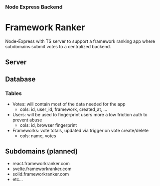 ### Node Express Backend
# Framework Ranker

Node-Express with TS server to support a framework ranking app where subdomains submit votes to a centralized backend.

## Server

## Database

### Tables
- Votes: will contain most of the data needed for the app
    - cols: id, user_id, framework, created_at, ...
- Users: will be used to fingerprint users more a low friction auth to prevent abuse
    - cols: id, browser fingerprint
- Frameworks: vote totals, updated via trigger on vote create/delete
    - cols: name, votes



## Subdomains (planned)
- react.frameworkranker.com
- svelte.frameworkranker.com
- solid.frameworkranker.com
- etc...